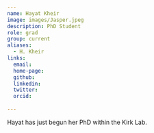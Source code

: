 ```yaml
---
name: Hayat Kheir
image: images/Jasper.jpeg
description: PhD Student
role: grad
group: current
aliases:
  - H. Kheir
links:
  email:
  home-page:
  github: 
  linkedin:
  twitter: 
  orcid:
  
---
```


Hayat has just begun her PhD within the Kirk Lab. 
